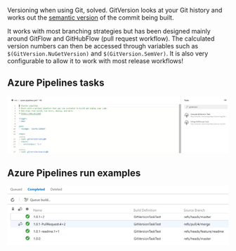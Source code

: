 Versioning when using Git, solved. GitVersion looks at your Git history and works out the [semantic version](http://semver.org) of the commit being built.

It works with most branching strategies but has been designed mainly around GitFlow and GitHubFlow (pull request workflow). The calculated version numbers can then be accessed through variables such as `$(GitVersion.NuGetVersion)` and `$(GitVersion.SemVer)`. It is also very configurable to allow it to work with most release workflows!

## Azure Pipelines tasks

![Azure Pipelines Tasks](images/pipeline-editor-tasks.png)

## Azure Pipelines run examples

![Azure Pipelines Runs](images/builds.png)
